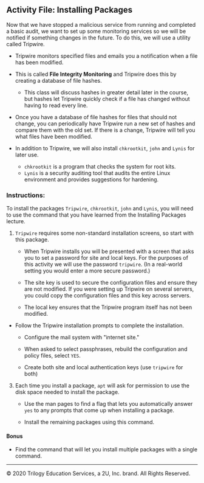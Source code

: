## Activity File: Installing Packages

Now that we have stopped a malicious service from running and completed a basic audit, we want to set up some monitoring services so we will be notified if something changes in the future. To do this, we will use a utility called Tripwire.

- Tripwire monitors specified files and emails you a notification when a file has been modified. 
- This is called **File Integrity Monitoring** and Tripwire does this by creating a database of file hashes. 
    - This class will discuss hashes in greater detail later in the course, but hashes let Tripwire quickly check if a file has changed without having to read every line.

- Once you have a database of file hashes for files that should not change, you can periodically have Tripwire run a new set of hashes and compare them with the old set. If there is a change, Tripwire will tell you what files have been modified.

- In addition to Tripwire, we will also install `chkrootkit`, `john` and `Lynis` for later use. 
    - `chkrootkit` is a program that checks the system for root kits. 
    - `Lynis` is a security auditing tool that audits the entire Linux environment and provides suggestions for hardening.


### Instructions:

To install the packages `Tripwire`, `chkrootkit`, `john`  and `Lynis`, you will need to use the command that you have learned from the Installing Packages lecture.

1. `Tripwire` requires some non-standard installation screens, so start with this package.

    - When Tripwire installs you will be presented with a screen that asks you to set a password for site and local keys. For the purposes of this activity we will use the password `tripwire`. (In a real-world setting you would enter a more secure password.)

    - The site key is used to secure the configuration files and ensure they are not modified. If you were setting up Tripwire on several servers, you could copy the configuration files and this key across servers.

     - The local key ensures that the Tripwire program itself has not been modified.

-   Follow the Tripwire installation prompts to complete the installation.

    - Configure the mail system with "internet site."

    - When asked to select passphrases, rebuild the configuration and policy files, select `YES`.
    - Create both site and local authentication keys (use `tripwire` for both)

3. Each time you install a package, `apt` will ask for permission to use the disk space needed to install the package.

    - Use the man pages to find a flag that lets you automatically answer `yes` to any prompts that come up when installing a package.

    - Install the remaining packages using this command. 

#### Bonus

- Find the command that will let you install multiple packages with a single command.

---
© 2020 Trilogy Education Services, a 2U, Inc. brand. All Rights Reserved.

